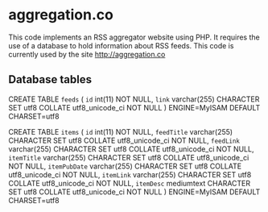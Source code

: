 aggregation.co
==============
This code implements an RSS aggregator website using PHP.  It requires the use of a database to hold information about RSS feeds.
This code is currently used by the site http://aggregation.co

Database tables
---------------

CREATE TABLE `feeds` (
 `id` int(11) NOT NULL,
 `link` varchar(255) CHARACTER SET utf8 COLLATE utf8_unicode_ci NOT NULL
) ENGINE=MyISAM DEFAULT CHARSET=utf8

CREATE TABLE `items` (
 `id` int(11) NOT NULL,
 `feedTitle` varchar(255) CHARACTER SET utf8 COLLATE utf8_unicode_ci NOT NULL,
 `feedLink` varchar(255) CHARACTER SET utf8 COLLATE utf8_unicode_ci NOT NULL,
 `itemTitle` varchar(255) CHARACTER SET utf8 COLLATE utf8_unicode_ci NOT NULL,
 `itemPubDate` varchar(255) CHARACTER SET utf8 COLLATE utf8_unicode_ci NOT NULL,
 `itemLink` varchar(255) CHARACTER SET utf8 COLLATE utf8_unicode_ci NOT NULL,
 `itemDesc` mediumtext CHARACTER SET utf8 COLLATE utf8_unicode_ci NOT NULL
) ENGINE=MyISAM DEFAULT CHARSET=utf8

